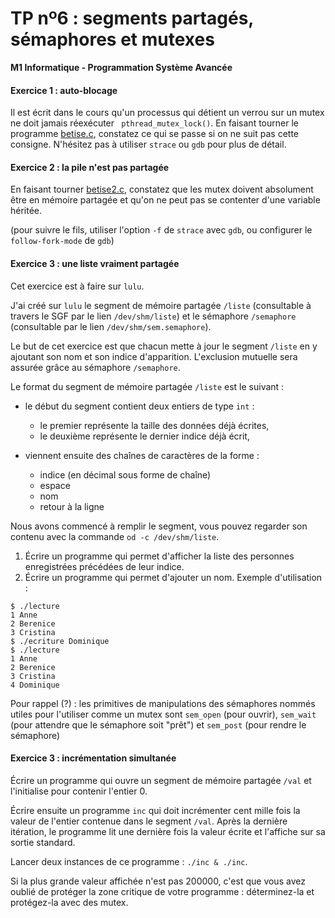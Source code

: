 TP nº6 : segments partagés, sémaphores et mutexes
==================

**M1 Informatique - Programmation Système Avancée**


#### Exercice 1 : auto-blocage

Il est écrit dans le cours qu'un processus qui détient un verrou sur
un mutex ne doit jamais réexécuter ` pthread_mutex_lock()`. En faisant
tourner le programme [betise.c](betise.c), constatez ce qui
se passe si on ne suit pas cette consigne. N'hésitez pas à utiliser
`strace` ou `gdb` pour plus de détail.

#### Exercice 2 : la pile n'est pas partagée

En faisant tourner [betise2.c](betise2.c), constatez que
les mutex doivent absolument être en mémoire partagée et qu'on ne peut
pas se contenter d'une variable héritée. 

(pour suivre le fils, utiliser l'option `-f` de `strace` avec `gdb`, ou configurer
le `follow-fork-mode` de `gdb`)

#### Exercice 3 : une liste vraiment partagée

Cet exercice est à faire sur `lulu`.

J'ai créé sur `lulu` le segment de mémoire partagée `/liste`
(consultable à travers le SGF par le lien `/dev/shm/liste`) et le
sémaphore `/semaphore` (consultable par le lien
`/dev/shm/sem.semaphore`).

Le but de cet exercice est que chacun mette à jour le segment `/liste`
en y ajoutant son nom et son indice d'apparition. L'exclusion mutuelle
sera assurée grâce au sémaphore `/semaphore`.

Le format du segment de mémoire partagée `/liste` est le suivant :

* le début du segment contient deux entiers de type `int` :
  * le premier représente la taille des données déjà écrites,
  * le deuxième représente le dernier indice déjà écrit,

* viennent ensuite des chaînes de caractères de la forme :
  * indice (en décimal sous forme de chaîne)
  * espace
  * nom
  * retour à la ligne

Nous avons commencé à remplir le segment, vous pouvez regarder son
contenu avec la commande `od -c /dev/shm/liste`.

1. Écrire un programme qui permet d'afficher la liste des personnes
   enregistrées précédées de leur indice.
2. Écrire un programme qui permet d'ajouter un nom. Exemple
   d'utilisation :

```
$ ./lecture
1 Anne
2 Berenice
3 Cristina
$ ./ecriture Dominique
$ ./lecture
1 Anne
2 Berenice
3 Cristina
4 Dominique
```

Pour rappel (?) : les primitives de manipulations des sémaphores nommés
utiles pour l'utiliser comme un mutex
sont `sem_open` (pour ouvrir), `sem_wait` (pour attendre que le sémaphore
soit "prêt") et `sem_post` (pour rendre le sémaphore)


#### Exercice 3 : incrémentation simultanée

Écrire un programme qui ouvre un segment de mémoire partagée `/val` et
l'initialise pour contenir l'entier 0.

Écrire ensuite un programme `inc` qui doit incrémenter cent mille fois
la valeur de l'entier contenue dans le segment `/val`. Après la dernière 
itération, le programme lit
une dernière fois la valeur écrite et l'affiche sur sa sortie standard.

Lancer deux instances de ce programme : `./inc & ./inc`.

Si la plus grande valeur affichée n'est pas 200000, c'est que vous
avez oublié de protéger la zone critique de votre programme :
déterminez-la et protégez-la avec des mutex.

